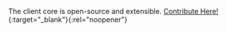 The client core is open-source and extensible.
[Contribute Here!](https://github.com/Noovolari/leapp/pulls){:target="_blank"}{:rel="noopener"}